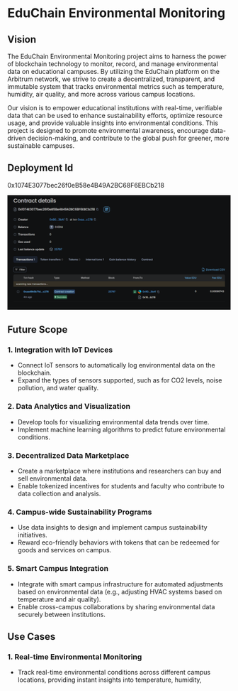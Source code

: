 # EduChain Environmental Monitoring

## Vision

The EduChain Environmental Monitoring project aims to harness the power of blockchain technology to monitor, record, and manage environmental data on educational campuses. By utilizing the EduChain platform on the Arbitrum network, we strive to create a decentralized, transparent, and immutable system that tracks environmental metrics such as temperature, humidity, air quality, and more across various campus locations.

Our vision is to empower educational institutions with real-time, verifiable data that can be used to enhance sustainability efforts, optimize resource usage, and provide valuable insights into environmental conditions. This project is designed to promote environmental awareness, encourage data-driven decision-making, and contribute to the global push for greener, more sustainable campuses.

## Deployment Id
0x1074E3077bec26f0eB58e4B49A2BC68F6EBCb218

![alt text](image.png)


## Future Scope

### 1. **Integration with IoT Devices**
   - Connect IoT sensors to automatically log environmental data on the blockchain.
   - Expand the types of sensors supported, such as for CO2 levels, noise pollution, and water quality.
   
### 2. **Data Analytics and Visualization**
   - Develop tools for visualizing environmental data trends over time.
   - Implement machine learning algorithms to predict future environmental conditions.
   
### 3. **Decentralized Data Marketplace**
   - Create a marketplace where institutions and researchers can buy and sell environmental data.
   - Enable tokenized incentives for students and faculty who contribute to data collection and analysis.

### 4. **Campus-wide Sustainability Programs**
   - Use data insights to design and implement campus sustainability initiatives.
   - Reward eco-friendly behaviors with tokens that can be redeemed for goods and services on campus.

### 5. **Smart Campus Integration**
   - Integrate with smart campus infrastructure for automated adjustments based on environmental data (e.g., adjusting HVAC systems based on temperature and air quality).
   - Enable cross-campus collaborations by sharing environmental data securely between institutions.

## Use Cases

### 1. **Real-time Environmental Monitoring**
   - Track real-time environmental conditions across different campus locations, providing instant insights into temperature, humidity,
